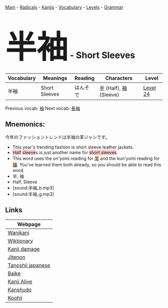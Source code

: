 <style> bigfont {font-size: 100px}</style>
[Main](../README.md) -
[Radicals](../radicals.md) -
[Kanjis](../kanjis.md) -
[Vocabulary](../vocabulary.md) -
[Levels](../levels.md) -
[Grammar](../grammar.md)
# <bigfont> 半袖</bigfont> - Short Sleeves 

| Vocabulary | Meanings | Reading | Characters | Level |
| --- | --- | --- | --- | --- |
| 半袖 | Short Sleeves | はんそで |  [半](../kanjis/半.md) (Half), [袖](../kanjis/袖.md) (Sleeve) | [Level 24](../levels/wk_level24.md) |

Previous vocab: [袖](袖.md) Next vocab: [長袖](長袖.md) 

## Mnemonics:
今年のファッショントレンドは半袖の革ジャンです。
* This year's trending fashion is short sleeve leather jackets.
* <span style="background-color:#ffcccb"> Half</span> <span style="background-color:#ffcccb"> sleeve</span>s is just another name for <span style="background-color:#ffcccb"> short sleeves</span>.
* This word uses the on'yomi reading for <span style="background-color:#fed8b1"> [半](https://jisho.org/search/半)</span> and the kun'yomi reading for <span style="background-color:#fed8b1"> [袖](https://jisho.org/search/袖)</span>. You've learned them both already, so you should be able to read this word.
* 半, 袖
* Half, Sleeve
* [sound:半袖_b.mp3]
* [sound:半袖_g.mp3]


## Links 

| Webpage |
| --- |
| [Wanikani          ](https://www.wanikani.com/kanji/半袖) |
| [Wiktionary        ](https://en.wiktionary.org/wiki/半袖) |
| [Kanji damage      ](http://www.kanjidamage.com/kanji/search?utf8=✓&q=半袖) |
| [Jitenon           ](https://jitenon.com/kanji/半袖) |
| [Tanoshii japanese ](https://www.tanoshiijapanese.com/dictionary/kanji.cfm?k=半袖) |
| [Baike             ](https://baike.baidu.com/item/半袖) |
| [Kanji Alive       ](https://app.kanjialive.com/半袖) |
| [Kanshudo          ](https://www.kanshudo.com/searchmn?q=半袖) |
| [Koohii            ](https://kanji.koohii.com/study/kanji/半袖) |
